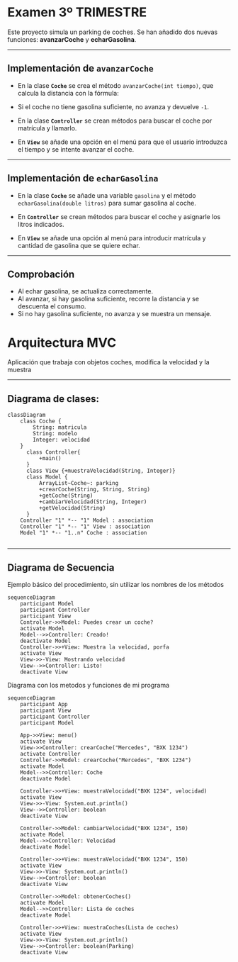 # Examen 3º TRIMESTRE

Este proyecto simula un parking de coches. Se han añadido dos nuevas funciones: **avanzarCoche** y **echarGasolina**.

---

## Implementación de `avanzarCoche`

- En la clase **`Coche`** se crea el método `avanzarCoche(int tiempo)`, que calcula la distancia con la fórmula:


- Si el coche no tiene gasolina suficiente, no avanza y devuelve `-1`.

- En la clase **`Controller`** se crean métodos para buscar el coche por matrícula y llamarlo.

- En **`View`** se añade una opción en el menú para que el usuario introduzca el tiempo y se intente avanzar el coche.

---

##  Implementación de `echarGasolina`

- En la clase **`Coche`** se añade una variable `gasolina` y el método `echarGasolina(double litros)` para sumar gasolina al coche.

- En **`Controller`** se crean métodos para buscar el coche y asignarle los litros indicados.

- En **`View`** se añade una opción al menú para introducir matrícula y cantidad de gasolina que se quiere echar.

---

##  Comprobación

- Al echar gasolina, se actualiza correctamente.
- Al avanzar, si hay gasolina suficiente, recorre la distancia y se descuenta el consumo.
- Si no hay gasolina suficiente, no avanza y se muestra un mensaje.










# Arquitectura MVC

Aplicación que trabaja con objetos coches, modifica la velocidad y la muestra

---
## Diagrama de clases:

```mermaid
classDiagram
    class Coche {
        String: matricula
        String: modelo
        Integer: velocidad
    }
      class Controller{
          +main()
      }
      class View {+muestraVelocidad(String, Integer)}
      class Model {
          ArrayList~Coche~: parking
          +crearCoche(String, String, String)
          +getCoche(String)
          +cambiarVelocidad(String, Integer)
          +getVelocidad(String)
      }
    Controller "1" *-- "1" Model : association
    Controller "1" *-- "1" View : association
    Model "1" *-- "1..n" Coche : association
      
```

---

## Diagrama de Secuencia

Ejemplo básico del procedimiento, sin utilizar los nombres de los métodos


```mermaid
sequenceDiagram
    participant Model
    participant Controller
    participant View
    Controller->>Model: Puedes crear un coche?
    activate Model
    Model-->>Controller: Creado!
    deactivate Model
    Controller->>+View: Muestra la velocidad, porfa
    activate View
    View->>-View: Mostrando velocidad
    View-->>Controller: Listo!
    deactivate View
```

Diagrama con los metodos y funciones de mi programa

```mermaid
sequenceDiagram
    participant App
    participant View
    participant Controller
    participant Model

    App->>View: menu()
    activate View
    View->>Controller: crearCoche("Mercedes", "BXK 1234")
    activate Controller
    Controller->>Model: crearCoche("Mercedes", "BXK 1234")
    activate Model
    Model-->>Controller: Coche
    deactivate Model

    Controller->>+View: muestraVelocidad("BXK 1234", velocidad)
    activate View
    View->>-View: System.out.println()
    View-->>Controller: boolean
    deactivate View

    Controller->>Model: cambiarVelocidad("BXK 1234", 150)
    activate Model
    Model-->>Controller: Velocidad
    deactivate Model

    Controller->>+View: muestraVelocidad("BXK 1234", 150)
    activate View
    View->>-View: System.out.println()
    View-->>Controller: boolean
    deactivate View

    Controller->>Model: obtenerCoches()
    activate Model
    Model-->>Controller: Lista de coches
    deactivate Model

    Controller->>+View: muestraCoches(Lista de coches)
    activate View
    View->>-View: System.out.println()
    View-->>Controller: boolean(Parking)
    deactivate View
```
